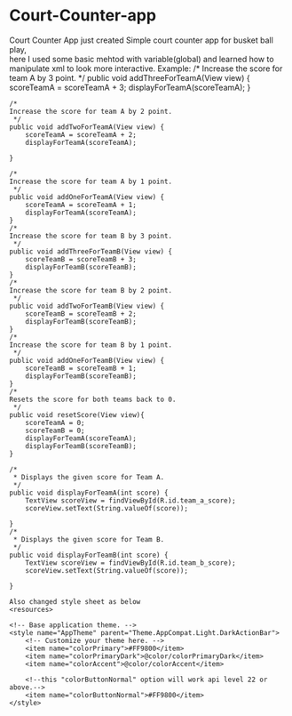 # Court-Counter-app
Court Counter App just created
Simple court counter app for busket ball play,  
here I used some basic mehtod with variable(global) and learned how to manipulate xml to look more interactive.
Example:
/*
    Increase the score for team A by 3 point.
     */
    public void addThreeForTeamA(View view) {
        scoreTeamA = scoreTeamA + 3;
        displayForTeamA(scoreTeamA);
    }

    /*
    Increase the score for team A by 2 point.
     */
    public void addTwoForTeamA(View view) {
        scoreTeamA = scoreTeamA + 2;
        displayForTeamA(scoreTeamA);

    }

    /*
    Increase the score for team A by 1 point.
     */
    public void addOneForTeamA(View view) {
        scoreTeamA = scoreTeamA + 1;
        displayForTeamA(scoreTeamA);
    }
    /*
    Increase the score for team B by 3 point.
     */
    public void addThreeForTeamB(View view) {
        scoreTeamB = scoreTeamB + 3;
        displayForTeamB(scoreTeamB);
    }
    /*
    Increase the score for team B by 2 point.
     */
    public void addTwoForTeamB(View view) {
        scoreTeamB = scoreTeamB + 2;
        displayForTeamB(scoreTeamB);
    }
    /*
    Increase the score for team B by 1 point.
     */
    public void addOneForTeamB(View view) {
        scoreTeamB = scoreTeamB + 1;
        displayForTeamB(scoreTeamB);
    }
    /*
    Resets the score for both teams back to 0.
     */
    public void resetScore(View view){
        scoreTeamA = 0;
        scoreTeamB = 0;
        displayForTeamA(scoreTeamA);
        displayForTeamB(scoreTeamB);
    }

    /*
     * Displays the given score for Team A.
     */
    public void displayForTeamA(int score) {
        TextView scoreView = findViewById(R.id.team_a_score);
        scoreView.setText(String.valueOf(score));

    }
    /*
     * Displays the given score for Team B.
     */
    public void displayForTeamB(int score) {
        TextView scoreView = findViewById(R.id.team_b_score);
        scoreView.setText(String.valueOf(score));

    }
    
    Also changed style sheet as below
    <resources>

    <!-- Base application theme. -->
    <style name="AppTheme" parent="Theme.AppCompat.Light.DarkActionBar">
        <!-- Customize your theme here. -->
        <item name="colorPrimary">#FF9800</item>
        <item name="colorPrimaryDark">@color/colorPrimaryDark</item>
        <item name="colorAccent">@color/colorAccent</item>

        <!--this "colorButtonNormal" option will work api level 22 or above.-->
        <item name="colorButtonNormal">#FF9800</item>
    </style>

</resources>

